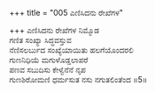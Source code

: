 +++
title = "005 ಎಣಿಸಿದನು ರೇಖೆಗಳ"

+++
ಎಣಿಸಿದನು ರೇಖೆಗಳ ನಿಮ್ಮೊಡ  
ಗಣಿತ ಸಂಖ್ಯಾ ಸಿದ್ಧವಸ್ತುವ  
ನೆಣಿಸಲರ್ಬುದ ಸಂಖ್ಯೆಯಾಯಿತು ಹಲಗೆಯೊಂದರಲಿ  
ಗುಣನಿಧಿಯೆ ಮಗುಳೊಡ್ಡಲಾಪರೆ  
ಪಣವ ಸಬುದಿಸು ಕೇಳ್ವೆನೆನೆ ನೃಪ  
ಗುಣಶಿರೋಮಣಿ ಧರ್ಮಸುತ ನಸು ನಗುತಲಿಂತೆಂದ    ॥5॥